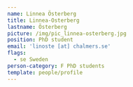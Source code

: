 ```yaml
---
name: Linnea Österberg
title: Linnea-Osterberg
lastname: Österberg
picture: /img/pic_linnea-osterberg.jpg
position: PhD student
email: 'linoste [at] chalmers.se'
flags:
  - se Sweden
person-category: F PhD students
template: people/profile
---
```


